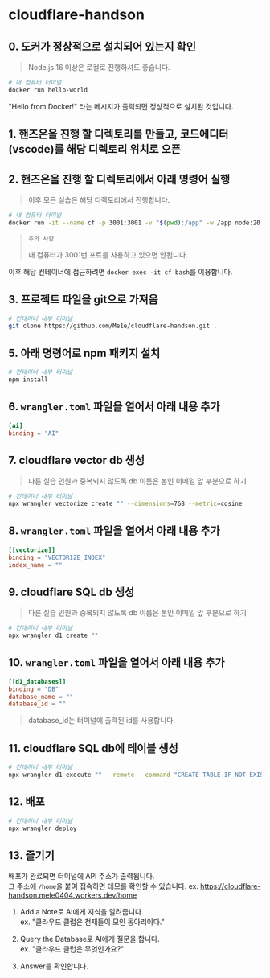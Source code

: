 # cloudflare-handson

## 0. 도커가 정상적으로 설치되어 있는지 확인

> Node.js 16 이상은 로컬로 진행하셔도 좋습니다.

```bash
# 내 컴퓨터 터미널
docker run hello-world
```

"Hello from Docker!" 라는 메시지가 출력되면 정상적으로 설치된 것입니다.

## 1. 핸즈온을 진행 할 디렉토리를 만들고, 코드에디터(vscode)를 해당 디렉토리 위치로 오픈

## 2. 핸즈온을 진행 할 디렉토리에서 아래 명령어 실행

> 이후 모든 실습은 해당 디렉토리에서 진행합니다.

```bash
# 내 컴퓨터 터미널
docker run -it --name cf -p 3001:3001 -v "$(pwd):/app" -w /app node:20 bash
```

> `주의 사항`
>
> 내 컴퓨터가 3001번 포트를 사용하고 있으면 안됩니다.

이후 해당 컨테이너에 접근하려면 `docker exec -it cf bash`를 이용합니다.

## 3. 프로젝트 파일을 git으로 가져옴

```bash
# 컨테이너 내부 터미널
git clone https://github.com/Me1e/cloudflare-handson.git .
```

## 5. 아래 명령어로 npm 패키지 설치

```bash
# 컨테이너 내부 터미널
npm install
```

## 6. `wrangler.toml` 파일을 열어서 아래 내용 추가

```toml
[ai]
binding = "AI"
```

## 7. cloudflare vector db 생성

> 다른 실습 인원과 중복되지 않도록 db 이름은 본인 이메일 앞 부분으로 하기

```bash
# 컨테이너 내부 터미널
npx wrangler vectorize create "" --dimensions=768 --metric=cosine
```

## 8. `wrangler.toml` 파일을 열어서 아래 내용 추가

```toml
[[vectorize]]
binding = "VECTORIZE_INDEX"
index_name = ""
```

## 9. cloudflare SQL db 생성

> 다른 실습 인원과 중복되지 않도록 db 이름은 본인 이메일 앞 부분으로 하기

```bash
# 컨테이너 내부 터미널
npx wrangler d1 create ""
```

## 10. `wrangler.toml` 파일을 열어서 아래 내용 추가

```toml
[[d1_databases]]
binding = "DB"
database_name = ""
database_id = ""
```

> database_id는 터미널에 출력된 id를 사용합니다.

## 11. cloudflare SQL db에 테이블 생성

```bash
# 컨테이너 내부 터미널
npx wrangler d1 execute "" --remote --command "CREATE TABLE IF NOT EXISTS notes (id INTEGER PRIMARY KEY, text TEXT NOT NULL)"
```

## 12. 배포

```bash
# 컨테이너 내부 터미널
npx wrangler deploy
```

## 13. 즐기기

배포가 완료되면 터미널에 API 주소가 출력됩니다.  
그 주소에 `/home`을 붙여 접속하면 데모를 확인할 수 있습니다. ex. https://cloudflare-handson.mele0404.workers.dev/home

1. Add a Note로 AI에게 지식을 알려줍니다.  
   ex. "클라우드 클럽은 천재들이 모인 동아리이다."

2. Query the Database로 AI에게 질문을 합니다.  
   ex. "클라우드 클럽은 무엇인가요?"

3. Answer를 확인합니다.

